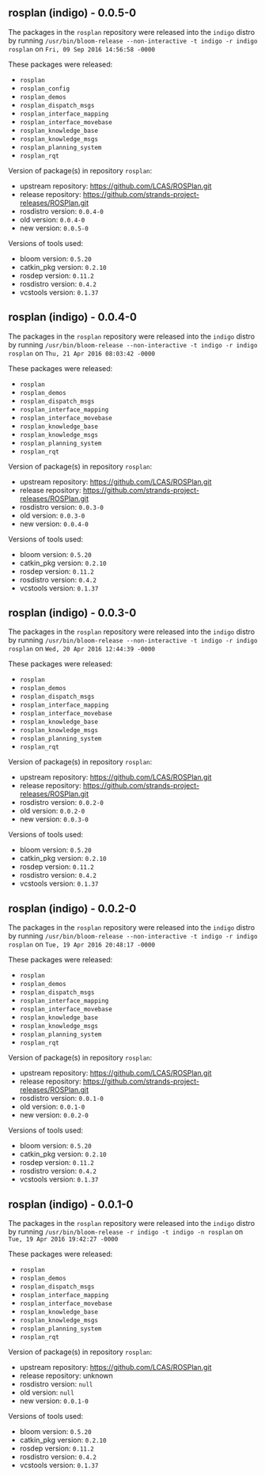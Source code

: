 ## rosplan (indigo) - 0.0.5-0

The packages in the `rosplan` repository were released into the `indigo` distro by running `/usr/bin/bloom-release --non-interactive -t indigo -r indigo rosplan` on `Fri, 09 Sep 2016 14:56:58 -0000`

These packages were released:
- `rosplan`
- `rosplan_config`
- `rosplan_demos`
- `rosplan_dispatch_msgs`
- `rosplan_interface_mapping`
- `rosplan_interface_movebase`
- `rosplan_knowledge_base`
- `rosplan_knowledge_msgs`
- `rosplan_planning_system`
- `rosplan_rqt`

Version of package(s) in repository `rosplan`:
- upstream repository: https://github.com/LCAS/ROSPlan.git
- release repository: https://github.com/strands-project-releases/ROSPlan.git
- rosdistro version: `0.0.4-0`
- old version: `0.0.4-0`
- new version: `0.0.5-0`

Versions of tools used:
- bloom version: `0.5.20`
- catkin_pkg version: `0.2.10`
- rosdep version: `0.11.2`
- rosdistro version: `0.4.2`
- vcstools version: `0.1.37`


## rosplan (indigo) - 0.0.4-0

The packages in the `rosplan` repository were released into the `indigo` distro by running `/usr/bin/bloom-release --non-interactive -t indigo -r indigo rosplan` on `Thu, 21 Apr 2016 08:03:42 -0000`

These packages were released:
- `rosplan`
- `rosplan_demos`
- `rosplan_dispatch_msgs`
- `rosplan_interface_mapping`
- `rosplan_interface_movebase`
- `rosplan_knowledge_base`
- `rosplan_knowledge_msgs`
- `rosplan_planning_system`
- `rosplan_rqt`

Version of package(s) in repository `rosplan`:
- upstream repository: https://github.com/LCAS/ROSPlan.git
- release repository: https://github.com/strands-project-releases/ROSPlan.git
- rosdistro version: `0.0.3-0`
- old version: `0.0.3-0`
- new version: `0.0.4-0`

Versions of tools used:
- bloom version: `0.5.20`
- catkin_pkg version: `0.2.10`
- rosdep version: `0.11.2`
- rosdistro version: `0.4.2`
- vcstools version: `0.1.37`


## rosplan (indigo) - 0.0.3-0

The packages in the `rosplan` repository were released into the `indigo` distro by running `/usr/bin/bloom-release --non-interactive -t indigo -r indigo rosplan` on `Wed, 20 Apr 2016 12:44:39 -0000`

These packages were released:
- `rosplan`
- `rosplan_demos`
- `rosplan_dispatch_msgs`
- `rosplan_interface_mapping`
- `rosplan_interface_movebase`
- `rosplan_knowledge_base`
- `rosplan_knowledge_msgs`
- `rosplan_planning_system`
- `rosplan_rqt`

Version of package(s) in repository `rosplan`:
- upstream repository: https://github.com/LCAS/ROSPlan.git
- release repository: https://github.com/strands-project-releases/ROSPlan.git
- rosdistro version: `0.0.2-0`
- old version: `0.0.2-0`
- new version: `0.0.3-0`

Versions of tools used:
- bloom version: `0.5.20`
- catkin_pkg version: `0.2.10`
- rosdep version: `0.11.2`
- rosdistro version: `0.4.2`
- vcstools version: `0.1.37`


## rosplan (indigo) - 0.0.2-0

The packages in the `rosplan` repository were released into the `indigo` distro by running `/usr/bin/bloom-release --non-interactive -t indigo -r indigo rosplan` on `Tue, 19 Apr 2016 20:48:17 -0000`

These packages were released:
- `rosplan`
- `rosplan_demos`
- `rosplan_dispatch_msgs`
- `rosplan_interface_mapping`
- `rosplan_interface_movebase`
- `rosplan_knowledge_base`
- `rosplan_knowledge_msgs`
- `rosplan_planning_system`
- `rosplan_rqt`

Version of package(s) in repository `rosplan`:
- upstream repository: https://github.com/LCAS/ROSPlan.git
- release repository: https://github.com/strands-project-releases/ROSPlan.git
- rosdistro version: `0.0.1-0`
- old version: `0.0.1-0`
- new version: `0.0.2-0`

Versions of tools used:
- bloom version: `0.5.20`
- catkin_pkg version: `0.2.10`
- rosdep version: `0.11.2`
- rosdistro version: `0.4.2`
- vcstools version: `0.1.37`


## rosplan (indigo) - 0.0.1-0

The packages in the `rosplan` repository were released into the `indigo` distro by running `/usr/bin/bloom-release -r indigo -t indigo -n rosplan` on `Tue, 19 Apr 2016 19:42:27 -0000`

These packages were released:
- `rosplan`
- `rosplan_demos`
- `rosplan_dispatch_msgs`
- `rosplan_interface_mapping`
- `rosplan_interface_movebase`
- `rosplan_knowledge_base`
- `rosplan_knowledge_msgs`
- `rosplan_planning_system`
- `rosplan_rqt`

Version of package(s) in repository `rosplan`:
- upstream repository: https://github.com/LCAS/ROSPlan.git
- release repository: unknown
- rosdistro version: `null`
- old version: `null`
- new version: `0.0.1-0`

Versions of tools used:
- bloom version: `0.5.20`
- catkin_pkg version: `0.2.10`
- rosdep version: `0.11.2`
- rosdistro version: `0.4.2`
- vcstools version: `0.1.37`


